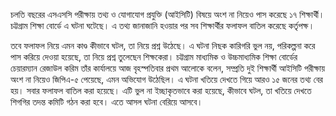চলতি বছরের এসএসসি পরীক্ষায় তথ্য ও যোগাযোগ প্রযুক্তি (আইসিটি) বিষয়ে অংশ না নিয়েও পাস করেছে ১৭ শিক্ষার্থী। চট্টগ্রাম শিক্ষা বোর্ডে এ ঘটনা ঘটেছে। এ তথ্য জানাজানি হওয়ার পর সব শিক্ষার্থীর ফলাফল বাতিল করেছে কর্তৃপক্ষ।

তবে ফলাফল নিয়ে এমন কাণ্ড কীভাবে ঘটল, তা নিয়ে প্রশ্ন উঠেছে। এ ঘটনা নিছক কারিগরি ভুল নয়, পরিকল্পনা করে পাস করিয়ে দেওয়া হয়েছে, তা নিয়ে প্রশ্ন তুলেছেন শিক্ষকেরা। চট্টগ্রাম মাধ্যমিক ও উচ্চমাধ্যমিক শিক্ষা বোর্ডের চেয়ারম্যান রেজাউল করিম তাঁর কার্যালয়ে আজ বৃহস্পতিবার প্রথম আলোকে বলেন, সম্প্রতি দুই শিক্ষার্থী আইসিটি পরীক্ষায় অংশ না নিয়েও জিপিএ-৫ পেয়েছে, এমন অভিযোগ উঠেছিল। এ ঘটনা খতিয়ে দেখতে গিয়ে আরও ১৫ জনের তথ্য বের হয়। সবার ফলাফল বাতিল করা হয়েছে। এটি ভুল না ইচ্ছাকৃতভাবে করা হয়েছে, কীভাবে ঘটল, তা খতিয়ে দেখতে শিগগির তদন্ত কমিটি গঠন করা হবে। এতে আসল ঘটনা বেরিয়ে আসবে।
